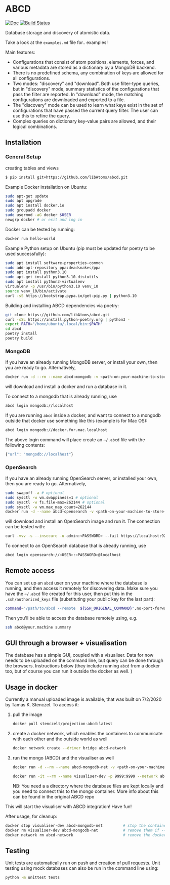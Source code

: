 # ABCD

[![Doc](https://img.shields.io/badge/docs-master-green.svg)](https://libatoms.github.io/abcd/)
[![Build Status](https://travis-ci.org/libAtoms/abcd.svg?branch=master)](https://travis-ci.org/libAtoms/abcd)

Database storage and discovery of atomistic data.

Take a look at the `examples.md` file for.. examples!

Main features:

- Configurations that consist of atom positions, elements, forces, and various metadata are stored as a dictionary by a MongoDB backend.
- There is no predefined schema, any combination of keys are allowed for all configurations.
- Two modes: "discovery" and "download". Both use filter-type queries, but in "discovery" mode, summary statistics of the configurations that pass the filter are reported. In "download" mode, the matching configurations are downloaded and exported to a file.
- The "discovery" mode can be used to learn what keys exist in the set of configurations that have passed the current query filter. The user can use this to refine the query.
- Complex queries on dictionary key-value pairs are allowed, and their logical combinations.

## Installation

### General Setup

creating tables and views

```sh
$ pip install git+https://github.com/libAtoms/abcd.git
```

Example Docker installation on Ubuntu:

```sh
sudo apt-get update
sudo apt upgrade
sudo apt install docker.io
sudo groupadd docker
sudo usermod -aG docker $USER
newgrp docker # or exit and log in
```

Docker can be tested by running:

```sh
docker run hello-world
```

Example Python setup on Ubuntu (pip must be updated for poetry to be used successfully):

```sh
sudo apt install software-properties-common
sudo add-apt-repository ppa:deadsnakes/ppa
sudo apt install python3.10
sudo apt-get install python3.10-distutils
sudo apt install python3-virtualenv
virtualenv -p /usr/bin/python3.10 venv_10
source venv_10/bin/activate
curl -sS https://bootstrap.pypa.io/get-pip.py | python3.10
```

Building and installing ABCD dependencies via poetry:

```sh
git clone https://github.com/libAtoms/abcd.git
curl -sSL https://install.python-poetry.org | python3 -
export PATH="/home/ubuntu/.local/bin:$PATH"
cd abcd
poetry install
poetry build
```

### MongoDB

If you have an already running MongoDB server, or install your own, then you are ready to go. Alternatively,

```sh
docker run -d --rm --name abcd-mongodb -v <path-on-your-machine-to-store-database>:/data/db -p 27017:27017 mongo
```

will download and install a docker and run a database in it.

To connect to a mongodb that is already running, use

```sh
abcd login mongodb://localhost
```

If you are running `abcd` inside a docker, and want to connect to a mongodb outside that docker use something like this (example is for Mac OS):

```sh
abcd login mongodb://docker.for.mac.localhost
```

The above login command will place create an `~/.abcd` file with the following contents:

```sh
{"url": "mongodb://localhost"}
```

### OpenSearch
If you have an already running OpenSearch server, or installed your own, then you are ready to go. Alternatively,

```sh
sudo swapoff -a # optional
sudo sysctl -w vm.swappiness=1 # optional
sudo sysctl -w fs.file-max=262144 # optional
sudo sysctl -w vm.max_map_count=262144
docker run -d --name abcd-opensearch -v <path-on-your-machine-to-store-database>:/data/db -p 9200:9200 -e "discovery.type=single-node" -e "OPENSEARCH_INITIAL_ADMIN_PASSWORD=<PASSWORD>" -it opensearchproject/opensearch:latest
```

will download and install an OpenSearch image and run it. The connection can be tested with:

```sh
curl -vvv -s --insecure -u admin:<PASSWORD> --fail https://localhost:9200
```

To connect to an OpenSearch database that is already running, use

```sh
abcd login opensearch://<USER>:<PASSWORD>@localhost
```

## Remote access

You can set up an `abcd` user on your machine where the database is running, and then access it remotely for discovering data. Make sure you have the `~/.abcd` file created for this user, then put this in the `.ssh/authorized_keys` file (substituting your public key for the last part):

```sh
command="/path/to/abcd --remote  ${SSH_ORIGINAL_COMMAND}",no-port-forwarding,no-X11-forwarding,no-agent-forwarding,no-pty ssh-rsa <public-key> your@email
```

Then you'll be able to access the database remotely using, e.g.

```sh
ssh abcd@your.machine summary
```

## GUI through a browser + visualisation

The database has a simple GUI, coupled with a visualiser. Data for now needs to be uploaded on the command line, but query can be done through the browsers. Instructions below (they include running `abcd` from a docker too, but of course you can run it outside the docker as well. )


## Usage in docker
Currently a manual uploaded image is available, that was built on 7/2/2020 by Tamas K. Stenczel.
To access it:
1. pull the image
    ```sh
    docker pull stenczelt/projection-abcd:latest
    ```

2. create a docker network, which enables the containers to communicate with each other and the outside world as well
    ```sh
    docker network create --driver bridge abcd-network
    ```

3. run the mongo (ABCD) and the visualiser as well
    ```sh
    docker run -d --rm --name abcd-mongodb-net -v <path-on-your-machine-to-store-database>:/data/db -p 27017:27017 --network abcd-network mongo

    docker run -it --rm --name visualiser-dev -p 9999:9999 --network abcd-network stenczelt/projection-abcd
    ```
    NB: You need a a directory where the database files are kept locally and you need to connect this to the mongo
    container. More info about this can be found in the original ABCD repo

This will start the visualiser with ABCD integration! Have fun!

After usage, for cleanup:

```sh
docker stop visualiser-dev abcd-mongodb-net         # stop the containers
docker rm visualiser-dev abcd-mongodb-net           # remove them if --rm did not
docker network rm abcd-network                      # remove the docker network
```

## Testing

Unit tests are automatically run on push and creation of pull requests. Unit testing using mock databases can also be run in the command line using:

```sh
python -m unittest tests
```
